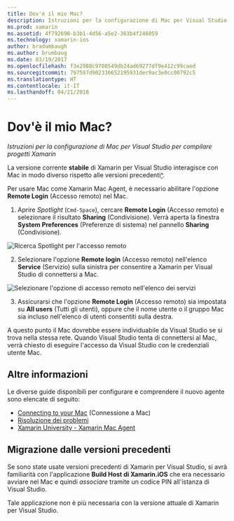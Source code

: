 ```yaml
---
title: Dov'è il mio Mac?
description: Istruzioni per la configurazione di Mac per Visual Studio per compilare progetti Xamarin
ms.prod: xamarin
ms.assetid: 4f792690-b3b1-4d56-a5e2-363b4f246059
ms.technology: xamarin-ios
author: bradumbaugh
ms.author: brumbaug
ms.date: 03/19/2017
ms.openlocfilehash: f3e2988c9700549db24ad69277df9e412c99caed
ms.sourcegitcommit: 797597d902330652195931dec9ac3e0cc00792c5
ms.translationtype: HT
ms.contentlocale: it-IT
ms.lasthandoff: 04/21/2018
---
```

# <a name="wheres-my-mac"></a>Dov'è il mio Mac?

_Istruzioni per la configurazione di Mac per Visual Studio per compilare progetti Xamarin_

La versione corrente **stabile** di Xamarin per Visual Studio interagisce con Mac in modo diverso rispetto alle versioni precedenti[^](#earlier-versions).

Per usare Mac come Xamarin Mac Agent, è necessario abilitare l'opzione **Remote Login** (Accesso remoto) nel Mac.

1. Aprire *Spotlight* (`Cmd-Space`), cercare **Remote Login** (Accesso remoto) e selezionare il risultato **Sharing** (Condivisione). Verrà aperta la finestra **System Preferences** (Preferenze di sistema) nel pannello **Sharing** (Condivisione).

  ![](visual-studio-ssh-images/spotlight.png "Ricerca Spotlight per l'accesso remoto")

2. Selezionare l'opzione **Remote login** (Accesso remoto) nell'elenco **Service** (Servizio) sulla sinistra per consentire a Xamarin per Visual Studio di connettersi a Mac.

  ![](visual-studio-ssh-images/sharing.png "Selezionare l'opzione di accesso remoto nell'elenco dei servizi")

3. Assicurarsi che l'opzione **Remote Login** (Accesso remoto) sia impostata su **All users** (Tutti gli utenti), oppure che il nome utente o il gruppo Mac sia incluso nell'elenco di utenti consentiti sulla destra.

A questo punto il Mac dovrebbe essere individuabile da Visual Studio se si trova nella stessa rete.
Quando Visual Studio tenta di connettersi al Mac, verrà chiesto di eseguire l'accesso da Visual Studio con le credenziali utente Mac.

## <a name="where-can-i-find-more-information"></a>Altre informazioni

Le diverse guide disponibili per configurare e comprendere il nuovo agente sono elencate di seguito:

- [Connecting to your Mac](~/ios/get-started/installation/windows/connecting-to-mac/index.md) (Connessione a Mac)
- [Risoluzione dei problemi](~/ios/get-started/installation/windows/connecting-to-mac/troubleshooting.md)
- [Xamarin University - Xamarin Mac Agent](https://university.xamarin.com/lightninglectures/xamarin-mac-agent)

<a name="earlier-versions" />

## <a name="migrating-from-previous-versions"></a>Migrazione dalle versioni precedenti

Se sono state usate versioni precedenti di Xamarin per Visual Studio, si avrà familiarità con l'applicazione **Build Host di Xamarin.iOS** che era necessario avviare nel Mac e quindi *associare* tramite un codice PIN all'istanza di Visual Studio.

Tale applicazione non è più necessaria con la versione attuale di Xamarin per Visual Studio.
